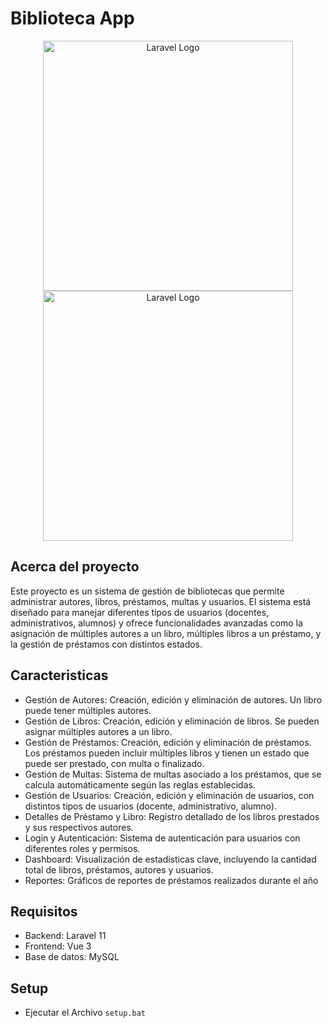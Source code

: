 # Biblioteca App

<p align="center"><a href="https://laravel.com" target="_blank"><img src="https://raw.githubusercontent.com/laravel/art/master/logo-lockup/5%20SVG/2%20CMYK/1%20Full%20Color/laravel-logolockup-cmyk-red.svg" width="400" alt="Laravel Logo"></a><a href="https://vue.org" target="_blank"><img src="https://miro.medium.com/v2/resize:fit:500/1*CPDIH8BWrGipHRJ6o6E2Vw.png" width="400" alt="Laravel Logo"></a></p>


## Acerca del proyecto

Este proyecto es un sistema de gestión de bibliotecas que permite administrar autores, libros, préstamos, multas y usuarios. El sistema está diseñado para manejar diferentes tipos de usuarios (docentes, administrativos, alumnos) y ofrece funcionalidades avanzadas como la asignación de múltiples autores a un libro, múltiples libros a un préstamo, y la gestión de préstamos con distintos estados.

## Caracteristicas

- Gestión de Autores: Creación, edición y eliminación de autores. Un libro puede tener múltiples autores.
- Gestión de Libros: Creación, edición y eliminación de libros. Se pueden asignar múltiples autores a un libro.
- Gestión de Préstamos: Creación, edición y eliminación de préstamos. Los préstamos pueden incluir múltiples libros y tienen un estado que puede ser prestado, con multa o finalizado.
- Gestión de Multas: Sistema de multas asociado a los préstamos, que se calcula automáticamente según las reglas establecidas.
- Gestión de Usuarios: Creación, edición y eliminación de usuarios, con distintos tipos de usuarios (docente, administrativo, alumno).
- Detalles de Préstamo y Libro: Registro detallado de los libros prestados y sus respectivos autores.
- Login y Autenticación: Sistema de autenticación para usuarios con diferentes roles y permisos.
- Dashboard: Visualización de estadísticas clave, incluyendo la cantidad total de libros, préstamos, autores y usuarios.
- Reportes: Gráficos de reportes de préstamos realizados durante el año

## Requisitos

- Backend: Laravel 11
- Frontend: Vue 3
- Base de datos: MySQL

## Setup

- Ejecutar el Archivo ``` setup.bat ```

